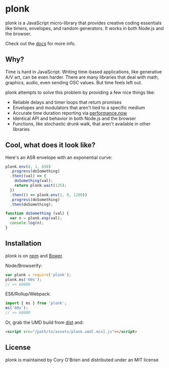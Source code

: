 
# plonk

plonk is a JavaScript micro-library that provides creative coding essentials like timers, envelopes, and random generators. It works in both Node.js and the browser.

Check out the [docs](docs/) for more info.

## Why?

Time is hard in JavaScript. Writing time-based applications, like generative A/V art, can be even harder. There are many libraries that deal with math, graphics, audio, even sending OSC values. But time feels left out.

plonk attempts to solve this problem by providing a few nice things like:

* Reliable delays and timer loops that return promises
* Envelopes and modulators that aren't tied to a specific medium
* Accurate time duration reporting via [performance.now](https://developer.mozilla.org/en-US/docs/Web/API/Performance/now)
* Identical API and behavior in both Node.js and the browser
* Functions, like stochastic drunk walk, that aren't available in other libraries

## Cool, what does it look like?

Here's an ASR envelope with an exponential curve:

```javascript
plonk.env(0, 1, 650)
  .progress(doSomething)
  .then((val) => {
    doSomething(val);
    return plonk.wait(125);
  })
  .then(() => plonk.env(1, 0, 1200))
  .progress(doSomething)
  .then(doSomething);

function doSomething (val) {
  var n = plonk.exp(val);
  console.log(n);
}
```

## Installation

plonk is on [npm](https://www.npmjs.com/package/plonk) and [Bower](https://bower.io/search/?q=plonk). 

Node/Browserify:

```javascript
var plonk = require('plonk');
plonk.ms('60s');
// => 60000
```

ES6/Rollup/Webpack:

```javascript
import { ms } from 'plonk';
ms('60s');
// => 60000
```

Or, grab the UMD build from [dist](dist/) and:

```html
<script src="/path/to/assets/plonk.umd[.min].js"></script>
```

## License

plonk is maintained by Cory O'Brien and distributed under an MIT license
